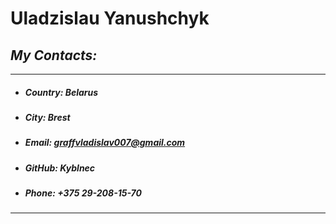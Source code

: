 # **Uladzislau Yanushchyk**

## *My Contacts:*
---
* ##### **Country**: Belarus
* ##### **City**: Brest
* ##### **Email**: graffvladislav007@gmail.com
* ##### **GitHub**: Kyblnec
* ##### **Phone**: +375 29-208-15-70
---
